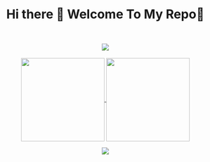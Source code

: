 <!--
**ritchie254/ritchie254** is a ✨ _special_ ✨ repository because its `README.md` (this file) appears on your GitHub profile.

Here are some ideas to get you started:

- 🔭 I’m currently working on ...
- 🌱 I’m currently learning ...
- 👯 I’m looking to collaborate on ...
- 🤔 I’m looking for help with ...
- 💬 Ask me about ...
- 📫 How to reach me: ...
- 😄 Pronouns: ...
- ⚡ Fun fact: ...
-->
<h1 align = "center"> Hi there 👋 Welcome To My Repo💯 </h1><br>
<p align="center">
    <img src="https://capsule-render.vercel.app/api?type=waving&color=gradient&height=300&section=header&text=Richard%20Oduor&animation=fadeIn&fontSize=90" />
    <br><br>
<!-- Cards -->
<a href="https://github.com/anuraghazra/github-readme-stats">
  <img height=190 align="center" src="https://github-readme-stats.vercel.app/api?username=ritchie254&theme="gruvbox" />
</a>
<a href="https://github.com/anuraghazra/convoychat">
  <img height=190 align="center" src="https://github-readme-stats.vercel.app/api/top-langs?username=ritchie254&layout=compact&langs_count=8&card_width=320&theme=radical" />
</a>
<!-- end -->
<br>
<p align="center">
    <img src="https://capsule-render.vercel.app/api?type=waving&color=gradient&height=300&section=header&text=Let's%20Code🤠&animation=fadeIn&fontSize=90" />
    <br><br>
